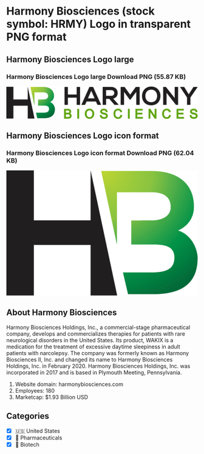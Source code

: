 # Harmony Biosciences (stock symbol: HRMY) Logo in transparent PNG format

## Harmony Biosciences Logo large

### Harmony Biosciences Logo large Download PNG (55.87 KB)

![Harmony Biosciences Logo large Download PNG (55.87 KB)](/img/orig/HRMY_BIG-72060c21.png)

## Harmony Biosciences Logo icon format

### Harmony Biosciences Logo icon format Download PNG (62.04 KB)

![Harmony Biosciences Logo icon format Download PNG (62.04 KB)](/img/orig/HRMY-c26c2e0c.png)

## About Harmony Biosciences

Harmony Biosciences Holdings, Inc., a commercial-stage pharmaceutical company, develops and commercializes therapies for patients with rare neurological disorders in the United States. Its product, WAKIX is a medication for the treatment of excessive daytime sleepiness in adult patients with narcolepsy. The company was formerly known as Harmony Biosciences II, Inc. and changed its name to Harmony Biosciences Holdings, Inc. in February 2020. Harmony Biosciences Holdings, Inc. was incorporated in 2017 and is based in Plymouth Meeting, Pennsylvania.

1. Website domain: harmonybiosciences.com
2. Employees: 180
3. Marketcap: $1.93 Billion USD


## Categories
- [x] 🇺🇸 United States
- [x] 💊 Pharmaceuticals
- [x] 🧬 Biotech
